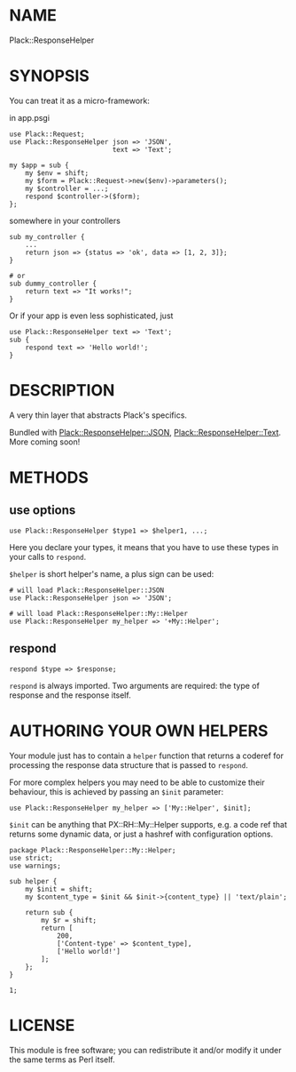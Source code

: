 # NAME

Plack::ResponseHelper

# SYNOPSIS

You can treat it as a micro-framework:

in app.psgi

    use Plack::Request;
    use Plack::ResponseHelper json => 'JSON',
                              text => 'Text';

    my $app = sub {
        my $env = shift;
        my $form = Plack::Request->new($env)->parameters();
        my $controller = ...;
        respond $controller->($form);
    };

somewhere in your controllers

    sub my_controller {
        ...
        return json => {status => 'ok', data => [1, 2, 3]};
    }

    # or
    sub dummy_controller {
        return text => "It works!";
    }

Or if your app is even less sophisticated, just

    use Plack::ResponseHelper text => 'Text';
    sub {
        respond text => 'Hello world!';
    }

# DESCRIPTION

A very thin layer that abstracts Plack's specifics.

Bundled with [Plack::ResponseHelper::JSON](http://search.cpan.org/perldoc?Plack::ResponseHelper::JSON), [Plack::ResponseHelper::Text](http://search.cpan.org/perldoc?Plack::ResponseHelper::Text).
More coming soon!

# METHODS

## use options

    use Plack::ResponseHelper $type1 => $helper1, ...;

Here you declare your types, it means that you have to use these types
in your calls to `respond`.

`$helper` is short helper's name, a plus sign can be used:

    # will load Plack::ResponseHelper::JSON
    use Plack::ResponseHelper json => 'JSON';

    # will load Plack::ResponseHelper::My::Helper
    use Plack::ResponseHelper my_helper => '+My::Helper';

## respond

    respond $type => $response;

`respond` is always imported.
Two arguments are required: the type of response and the response itself.

# AUTHORING YOUR OWN HELPERS

Your module just has to contain a `helper` function that returns a coderef
for processing the response data structure that is passed to `respond`.

For more complex helpers you may need to be able to customize their behaviour,
this is achieved by passing an `$init` parameter:

    use Plack::ResponseHelper my_helper => ['My::Helper', $init];

`$init` can be anything that PX::RH::My::Helper supports, e.g. a code ref
that returns some dynamic data, or just a hashref with configuration options.

    package Plack::ResponseHelper::My::Helper;
    use strict;
    use warnings;

    sub helper {
        my $init = shift;
        my $content_type = $init && $init->{content_type} || 'text/plain';

        return sub {
            my $r = shift;
            return [
                200,
                ['Content-type' => $content_type],
                ['Hello world!']
            ];
        };
    }

    1;

# LICENSE

This module is free software; you can redistribute it and/or modify
it under the same terms as Perl itself.